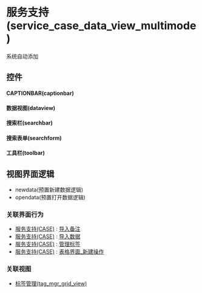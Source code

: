 # 服务支持(service_case_data_view_multimode)  <!-- {docsify-ignore-all} -->


系统自动添加



## 控件
#### CAPTIONBAR(captionbar)
#### 数据视图(dataview)
#### 搜索栏(searchbar)
#### 搜索表单(searchform)
#### 工具栏(toolbar)

## 视图界面逻辑
  * newdata(预置新建数据逻辑)
  * opendata(预置打开数据逻辑)


### 关联界面行为
  * [服务支持(CASE)](module/crm/service_case) : [导入备注](module/crm/service_case#界面行为)
  * [服务支持(CASE)](module/crm/service_case) : [导入数据](module/crm/service_case#界面行为)
  * [服务支持(CASE)](module/crm/service_case) : [管理标签](module/crm/service_case#界面行为)
  * [服务支持(CASE)](module/crm/service_case) : [表格界面_新建操作](module/crm/service_case#界面行为)

### 关联视图
  * [标签管理(tag_mgr_grid_view)](app/view/tag_mgr_grid_view)

<script>
 const { createApp } = Vue
  createApp({
    data() {
      return {

      }
    }
  }).use(ElementPlus).mount('#app')
</script>